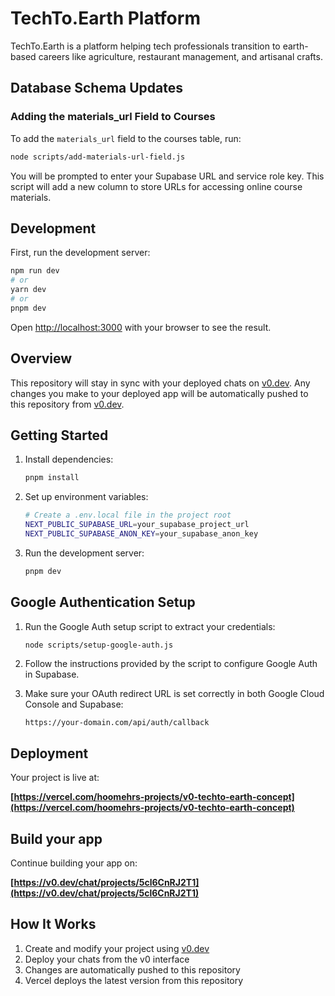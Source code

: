 # TechTo.Earth Platform

TechTo.Earth is a platform helping tech professionals transition to earth-based careers like agriculture, restaurant management, and artisanal crafts.

## Database Schema Updates

### Adding the materials_url Field to Courses

To add the `materials_url` field to the courses table, run:

```bash
node scripts/add-materials-url-field.js
```

You will be prompted to enter your Supabase URL and service role key. This script will add a new column to store URLs for accessing online course materials.

## Development

First, run the development server:

```bash
npm run dev
# or
yarn dev
# or
pnpm dev
```

Open [http://localhost:3000](http://localhost:3000) with your browser to see the result.

## Overview

This repository will stay in sync with your deployed chats on [v0.dev](https://v0.dev).
Any changes you make to your deployed app will be automatically pushed to this repository from [v0.dev](https://v0.dev).

## Getting Started

1. Install dependencies:
   ```bash
   pnpm install
   ```

2. Set up environment variables:
   ```bash
   # Create a .env.local file in the project root
   NEXT_PUBLIC_SUPABASE_URL=your_supabase_project_url
   NEXT_PUBLIC_SUPABASE_ANON_KEY=your_supabase_anon_key
   ```

3. Run the development server:
   ```bash
   pnpm dev
   ```

## Google Authentication Setup

1. Run the Google Auth setup script to extract your credentials:
   ```bash
   node scripts/setup-google-auth.js
   ```

2. Follow the instructions provided by the script to configure Google Auth in Supabase.

3. Make sure your OAuth redirect URL is set correctly in both Google Cloud Console and Supabase:
   ```
   https://your-domain.com/api/auth/callback
   ```

## Deployment

Your project is live at:

**[https://vercel.com/hoomehrs-projects/v0-techto-earth-concept](https://vercel.com/hoomehrs-projects/v0-techto-earth-concept)**

## Build your app

Continue building your app on:

**[https://v0.dev/chat/projects/5cl6CnRJ2T1](https://v0.dev/chat/projects/5cl6CnRJ2T1)**

## How It Works

1. Create and modify your project using [v0.dev](https://v0.dev)
2. Deploy your chats from the v0 interface
3. Changes are automatically pushed to this repository
4. Vercel deploys the latest version from this repository